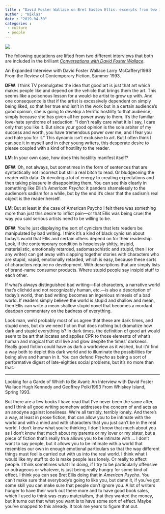 ```yaml
---
title : "David Foster Wallace on Bret Easton Ellis: excerpts from two interviews"
author : "Niklas"
date : "2019-04-30"
categories : 
 - culture
 - people
---
```


![](https://niklasblog.com/wp-content/81R-LqTLRpL-683x1024.jpg)

The following quotations are lifted from two different interviews that both are included in the brilliant _[Conversations with David Foster Wallace](http://www.upress.state.ms.us/books/1471)_.

An Expanded Interview with David Foster Wallace Larry McCaffery/1993 From the Review of Contemporary Fiction, Summer 1993.

**DFW**: I think TV promulgates the idea that good art is just that art which makes people like and depend on the vehicle that brings them the art. This seems like a poisonous lesson for a would-be artist to grow up with. And one consequence is that if the artist is excessively dependent on simply being liked, so that her true end isn’t in the work but in a certain audience’s good opinion, she is going to develop a terrific hostility to that audience, simply because she has given all her power away to them. It’s the familiar love-hate syndrome of seduction: “I don’t really care what it is I say, I care only that you like it. But since your good opinion is the sole arbiter of my success and worth, you have tremendous power over me, and I fear you and hate you for it.” This dynamic isn’t exclusive to art. But I often think I can see it in myself and in other young writers, this desperate desire to please coupled with a kind of hostility to the reader.

**LM**: In your own case, how does this hostility manifest itself?

**DFW**: Oh, not always, but sometimes in the form of sentences that are syntactically not incorrect but still a real bitch to read. Or bludgeoning the reader with data. Or devoting a lot of energy to creating expectations and then taking pleasure in disappointing them. You can see this clearly in something like Ellis’s _American Psycho_: it panders shamelessly to the audience’s sadism for a while, but by the end it’s clear that the sadism’s real object is the reader herself.

**LM**: But at least in the case of American Psycho I felt there was something more than just this desire to inflict pain—or that Ellis was being cruel the way you said serious artists need to be willing to be.

**DFW**: You’re just displaying the sort of cynicism that lets readers be manipulated by bad writing. I think it’s a kind of black cynicism about today’s world that Ellis and certain others depend on for their readership. Look, if the contemporary condition is hopelessly shitty, insipid, materialistic, emotionally retarded, sadomasochistic and stupid, then I (or any writer) can get away with slapping together stories with characters who are stupid, vapid, emotionally retarded, which is easy, because these sorts of characters require no development. With descriptions that are simply lists of brand-name consumer products. Where stupid people say insipid stuff to each other.  
  
If what’s always distinguished bad writing—flat characters, a narrative world that’s clichéd and not recognizably human, etc.—is also a description of today’s world, then bad writing becomes an ingenious mimesis of a bad world. If readers simply believe the world is stupid and shallow and mean, then Ellis can write a mean shallow stupid novel that becomes a mordant deadpan commentary on the badness of everything.  
  
Look man, we’d probably most of us agree that these are dark times, and stupid ones, but do we need fiction that does nothing but dramatize how dark and stupid everything is? In dark times, the definition of good art would seem to be art that locates and applies CPR to those elements of what’s human and magical that still live and glow despite the times’ darkness. Really good fiction could have as dark a worldview as it wished, but it’d find a way both to depict this dark world and to illuminate the possibilities for being alive and human in it. You can defend _Psycho_ as being a sort of performative digest of late-eighties social problems, but it’s no more than that.

* * *

Looking for a Garde of Which to Be Avant: An Interview with David Foster Wallace Hugh Kennedy and Geoffrey Polk/1993 From Whiskey Island, Spring 1993.

But there are a few books I have read that I’ve never been the same after, and I think all good writing somehow addresses the concern of and acts as an anodyne against loneliness. We’re all terribly, terribly lonely. And there’s a way, at least in prose fiction, that can allow you to be intimate with the world and with a mind and with characters that you just can’t be in the real world. I don’t know what you’re thinking. I don’t know that much about you as I don’t know that much about my parents or my lover or my sister, but a piece of fiction that’s really true allows you to be intimate with … I don’t want to say people, but it allows you to be intimate with a world that resembles our own in enough emotional particulars so that the way different things must feel is carried out with us into the real world. I think what I would like my stuff to do is make people less lonely. Or really to affect people. I think sometimes what I’m doing, if I try to be particularly offensive or outrageous or whatever, is just being really hungry for some kind of effect. I think you can see Bret Ellis doing that in _American Psycho_. You can’t make sure that everybody’s going to like you, but damn it, if you’ve got some skill you can make sure that people don’t ignore you. A lot of writers hunger to have their work out there more and to have good book sales, which I used to think was crass materialism, that they wanted the money, but it turns out that what you want is to have some sort of effect. Maybe you’ve snapped to this already. It took me years to figure that out.
